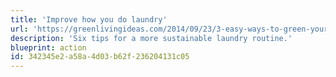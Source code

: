 ```yaml
---
title: 'Improve how you do laundry'
url: 'https://greenlivingideas.com/2014/09/23/3-easy-ways-to-green-your-laundry/'
description: 'Six tips for a more sustainable laundry routine.'
blueprint: action
id: 342345e2-a58a-4d03-b62f-236204131c05
---
```

